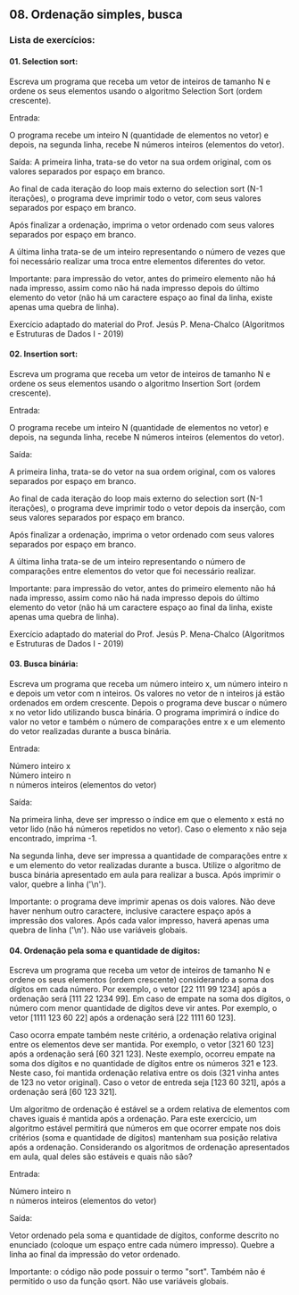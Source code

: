 <h2>08. Ordenação simples, busca</h2>

<h3>Lista de exercícios: </h3>

<h4>01. Selection sort:</h4>
Escreva um programa que receba um vetor de inteiros de tamanho N e ordene os seus elementos usando o algoritmo Selection Sort (ordem crescente).
<p>
Entrada:
<p>
O programa recebe um inteiro N (quantidade de elementos no vetor) e depois, na segunda linha, recebe N números inteiros (elementos do vetor).
<p>
Saída:
A primeira linha, trata-se do vetor na sua ordem original, com os valores separados por espaço em branco.

<p>  
Ao final de cada iteração do loop mais externo do selection sort (N-1 iterações), o programa deve imprimir todo o vetor, com seus valores separados por espaço em branco.
<p>  
Após finalizar a ordenação, imprima o vetor ordenado com seus valores separados por espaço em branco.
<p>  
A última linha trata-se de um inteiro representando o número de vezes que foi necessário realizar uma troca entre elementos diferentes do vetor.
<p>  
Importante: para impressão do vetor, antes do primeiro elemento não há nada impresso, assim como não há nada impresso depois do último elemento do vetor (não há um caractere espaço ao final da linha, existe apenas uma quebra de linha).
<p>  
Exercício adaptado do material do Prof. Jesús P. Mena-Chalco (Algoritmos e Estruturas de Dados I - 2019)

<h4>02. Insertion sort:</h4>
Escreva um programa que receba um vetor de inteiros de tamanho N e ordene os seus elementos usando o algoritmo Insertion Sort (ordem crescente).
<p>
Entrada:
<p>
O programa recebe um inteiro N (quantidade de elementos no vetor) e depois, na segunda linha, recebe N números inteiros (elementos do vetor).
<p>
Saída:
<p>
A primeira linha, trata-se do vetor na sua ordem original, com os valores separados por espaço em branco.
<p>
Ao final de cada iteração do loop mais externo do selection sort (N-1 iterações), o programa deve imprimir todo o vetor depois da inserção, com seus valores separados por espaço em branco.
<p>
Após finalizar a ordenação, imprima o vetor ordenado com seus valores separados por espaço em branco.
<p>
A última linha trata-se de um inteiro representando o número de comparações entre elementos do vetor que foi necessário realizar.
<p>
Importante: para impressão do vetor, antes do primeiro elemento não há nada impresso, assim como não há nada impresso depois do último elemento do vetor (não há um caractere espaço ao final da linha, existe apenas uma quebra de linha).
<p>
Exercício adaptado do material do Prof. Jesús P. Mena-Chalco (Algoritmos e Estruturas de Dados I - 2019)

<h4>03. Busca binária:</h4>
  Escreva um programa que receba um número inteiro x, um número inteiro n e depois um vetor com n inteiros. Os valores no vetor de n inteiros já estão ordenados em ordem crescente. Depois o programa deve buscar o número x no vetor lido utilizando busca binária. O programa imprimirá o índice do valor no vetor e também o número de comparações entre x e um elemento do vetor realizadas durante a busca binária.
<p>
Entrada:
<p>
Número inteiro x<br>
Número inteiro n<br>
n números inteiros (elementos do vetor)
<p>
  Saída:
<p>
Na primeira linha, deve ser impresso o índice em que o elemento x está no vetor lido (não há números repetidos no vetor). Caso o elemento x não seja encontrado, imprima -1.
<p>
  Na segunda linha, deve ser impressa a quantidade de comparações entre x e um elemento do vetor realizadas durante a busca. Utilize o algoritmo de busca binária apresentado em aula para realizar a busca. Após imprimir o valor, quebre a linha ('\n').
<p>
  Importante: o programa deve imprimir apenas os dois valores. Não deve haver nenhum outro caractere, inclusive caractere espaço após a impressão dos valores. Após cada valor impresso, haverá apenas uma quebra de linha ('\n'). Não use variáveis globais.

<h4>04. Ordenação pela soma e quantidade de dígitos:</h4>
Escreva um programa que receba um vetor de inteiros de tamanho N e ordene os seus elementos (ordem crescente) considerando a soma dos dígitos em cada número. Por exemplo, o vetor [22 111 99 1234] após a ordenação será [111 22 1234 99]. Em caso de empate na soma dos dígitos, o número com menor quantidade de digítos deve vir antes. Por exemplo, o vetor [1111 123 60 22] após a ordenação será [22 1111 60 123].
<p>
Caso ocorra empate também neste critério, a ordenação relativa original entre os elementos deve ser mantida. Por exemplo, o vetor [321 60 123] após a ordenação será [60 321 123]. Neste exemplo, ocorreu empate na soma dos dígitos e no quantidade de dígitos entre os números 321 e 123. Neste caso, foi mantida ordenação relativa entre os dois (321 vinha antes de 123 no vetor original). Caso o vetor de entreda seja [123 60 321], após a ordenação será [60 123 321].
<p>
Um algoritmo de ordenação é estável se a ordem relativa de elementos com chaves iguais é mantida após a ordenação. Para este exercício, um algoritmo estável permitirá que números em que ocorrer empate nos dois critérios (soma e quantidade de dígitos) mantenham sua posição relativa após a ordenação. Considerando os algoritmos de ordenação apresentados em aula, qual deles são estáveis e quais não são?
<p>
Entrada:
<p>
Número inteiro n<br>
n números inteiros (elementos do vetor)
<p>
Saída:
<p>
Vetor ordenado pela soma e quantidade de dígitos, conforme descrito no enunciado (coloque um espaço entre cada número impresso). Quebre a linha ao final da impressão do vetor ordenado.
<p>
Importante: o código não pode possuir o termo "sort". Também não é permitido o uso da função qsort. Não use variáveis globais.
